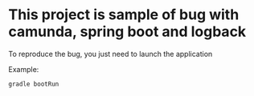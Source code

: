 # This project is sample of bug with camunda, spring boot and logback 

To reproduce the bug, you just need to launch the application

Example:
```groovy
gradle bootRun
```